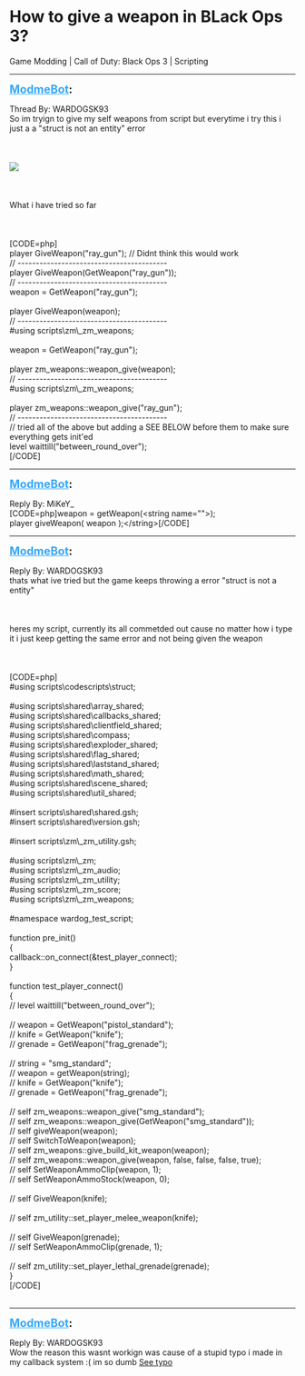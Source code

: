 # How to give a weapon in BLack Ops 3?
Game Modding | Call of Duty: Black Ops 3 | Scripting

---
<strong style="font-size: 1.4em;"><span style="text-decoration: underline;text-decoration-color: #34a7f9;"><span style="color:#34a7f9;">ModmeBot</span></span>:</strong>

<p>Thread By: WARDOGSK93<br />So im tryign to give my self weapons from script but everytime i try this i just a a &quot;struct is not an entity&quot; error<br /><br /><br /><br /><img style="max-width: 500px;" src="https://i.gyazo.com/2cae53cd815fd8018664f55ba69b3b6c.png"><br /><br /><br /><br />What i have tried so far<br /><br /><br /><br />[CODE=php]<br />player GiveWeapon(&quot;ray_gun&quot;); // Didnt think this would work<br />// -----------------------------------------<br />player GiveWeapon(GetWeapon(&quot;ray_gun&quot;));<br />// -----------------------------------------<br />weapon = GetWeapon(&quot;ray_gun&quot;);<br /><br />player GiveWeapon(weapon);<br />// -----------------------------------------<br />#using scripts\zm\_zm_weapons;<br /><br />weapon = GetWeapon(&quot;ray_gun&quot;);<br /><br />player zm_weapons::weapon_give(weapon);<br />// -----------------------------------------<br />#using scripts\zm\_zm_weapons;<br /><br />player zm_weapons::weapon_give(&quot;ray_gun&quot;);<br />// -----------------------------------------<br />// tried all of the above but adding a SEE BELOW before them to make sure everything gets init&#39;ed<br />level waittill(&quot;between_round_over&quot;);<br />[/CODE]</p>

---
<strong style="font-size: 1.4em;"><span style="text-decoration: underline;text-decoration-color: #34a7f9;"><span style="color:#34a7f9;">ModmeBot</span></span>:</strong>

<p>Reply By: MiKeY_<br />[CODE=php]weapon = getWeapon(&lt;string name=&quot;&quot;&gt;);<br />player giveWeapon( weapon );&lt;/string&gt;[/CODE]</p>

---
<strong style="font-size: 1.4em;"><span style="text-decoration: underline;text-decoration-color: #34a7f9;"><span style="color:#34a7f9;">ModmeBot</span></span>:</strong>

<p>Reply By: WARDOGSK93<br />thats what ive tried but the game keeps throwing a error &quot;struct is not a entity&quot;<br /><br /><br /><br />heres my script, currently its all commetded out cause no matter how i type it i just keep getting the same error and not being given the weapon<br /><br /><br /><br />
[CODE=php]<br />#using scripts\codescripts\struct;<br /><br />#using scripts\shared\array_shared;<br />#using scripts\shared\callbacks_shared;<br />#using scripts\shared\clientfield_shared;<br />#using scripts\shared\compass;<br />#using scripts\shared\exploder_shared;<br />#using scripts\shared\flag_shared;<br />#using scripts\shared\laststand_shared;<br />#using scripts\shared\math_shared;<br />#using scripts\shared\scene_shared;<br />#using scripts\shared\util_shared;<br /><br />#insert scripts\shared\shared.gsh;<br />#insert scripts\shared\version.gsh;<br /><br />#insert scripts\zm\_zm_utility.gsh;<br /><br />#using scripts\zm\_zm;<br />#using scripts\zm\_zm_audio;<br />#using scripts\zm\_zm_utility;<br />#using scripts\zm\_zm_score;<br />#using scripts\zm\_zm_weapons;<br /><br />#namespace wardog_test_script;<br /><br />function pre_init()<br />{<br />    callback::on_connect(&amp;test_player_connect);<br />}<br /><br />function test_player_connect()<br />{<br />//    level waittill(&quot;between_round_over&quot;);<br /><br />//    weapon = GetWeapon(&quot;pistol_standard&quot;);<br />//    knife = GetWeapon(&quot;knife&quot;);<br />//    grenade = GetWeapon(&quot;frag_grenade&quot;);<br />    <br />//    string = &quot;smg_standard&quot;;<br />//    weapon = getWeapon(string);<br />//    knife = GetWeapon(&quot;knife&quot;);<br />//    grenade = GetWeapon(&quot;frag_grenade&quot;);<br /><br />//    self zm_weapons::weapon_give(&quot;smg_standard&quot;);<br />//    self zm_weapons::weapon_give(GetWeapon(&quot;smg_standard&quot;));<br />//    self giveWeapon(weapon);<br />//    self SwitchToWeapon(weapon);<br />//    self zm_weapons::give_build_kit_weapon(weapon);<br />//    self zm_weapons::weapon_give(weapon, false, false, false, true);<br />//    self SetWeaponAmmoClip(weapon, 1);<br />//    self SetWeaponAmmoStock(weapon, 0);<br /><br />//    self GiveWeapon(knife);<br /><br />//    self zm_utility::set_player_melee_weapon(knife);<br /><br />//    self GiveWeapon(grenade);<br />//    self SetWeaponAmmoClip(grenade, 1);<br /><br />//    self zm_utility::set_player_lethal_grenade(grenade);<br />}<br />[/CODE]<br /><br />
</p>

---
<strong style="font-size: 1.4em;"><span style="text-decoration: underline;text-decoration-color: #34a7f9;"><span style="color:#34a7f9;">ModmeBot</span></span>:</strong>

<p>Reply By: WARDOGSK93<br />Wow the reason this wasnt workign was cause of a stupid typo i made in my callback system :( im so dumb <a href="https://github.com/WARDOGSK93/CoD-BO-Gamemode/commit/726eb8401623edaf37c9587b7feda47b27a3e1f5">See typo</a></p>
